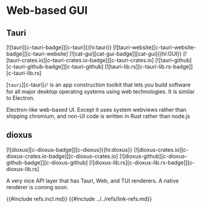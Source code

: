 # Web-based GUI

## Tauri

[![tauri][c-tauri-badge]][c-tauri]{{hi:tauri}}  [![tauri-website][c-tauri-website-badge]][c-tauri-website] [![cat-gui][cat-gui-badge]][cat-gui]{{hi:GUI}}
[![tauri-crates.io][c-tauri-crates.io-badge]][c-tauri-crates.io]
[![tauri-github][c-tauri-github-badge]][c-tauri-github]
[![tauri-lib.rs][c-tauri-lib.rs-badge]][c-tauri-lib.rs]

[`tauri`][c-tauri]⮳ is an app construction toolkit that lets you build software for all major desktop operating systems using web technologies. It is similar to Electron.

Electron-like web-based UI. Except it uses system webviews rather than shipping chromium, and non-UI code is written in Rust rather than node.js

## dioxus

[![dioxus][c-dioxus-badge]][c-dioxus]{{hi:dioxus}}
[![dioxus-crates.io][c-dioxus-crates.io-badge]][c-dioxus-crates.io]
[![dioxus-github][c-dioxus-github-badge]][c-dioxus-github]
[![dioxus-lib.rs][c-dioxus-lib.rs-badge]][c-dioxus-lib.rs]

A very nice API layer that has Tauri, Web, and TUI renderers. A native renderer is coming soon.

{{#include refs.incl.md}}
{{#include ../../refs/link-refs.md}}

<div class="hidden">
</div>
